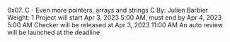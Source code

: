 0x07. C - Even more pointers, arrays and strings
C
 By: Julien Barbier
 Weight: 1
 Project will start Apr 3, 2023 5:00 AM, must end by Apr 4, 2023 5:00 AM
 Checker will be released at Apr 3, 2023 11:00 AM
 An auto review will be launched at the deadline
